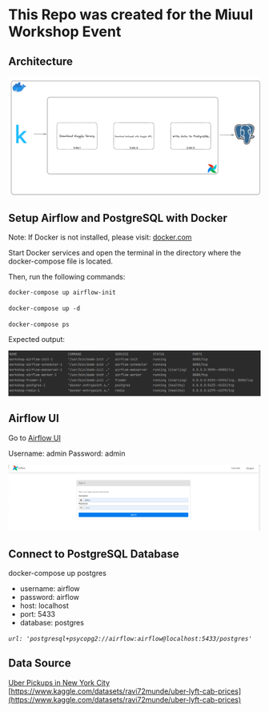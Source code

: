# This Repo was created for the Miuul Workshop Event

## Architecture

![architecture](images/architecture.png)

## Setup Airflow and PostgreSQL with Docker

Note: If Docker is not installed, please visit: [docker.com](https://www.docker.com/products/docker-desktop/)

Start Docker services and open the terminal in the directory where the docker-compose file is located.

Then, run the following commands:

```
docker-compose up airflow-init

docker-compose up -d

docker-compose ps

```

Expected output:

![01_docker_compose_ps](images/01_docker_compose_ps.png)

## Airflow UI

Go to [Airflow UI](http://localhost:9090/login/?next=http%3A%2F%2Flocalhost%3A9090%2Fhome)

Username: admin
Password: admin

![02_airflow_ui](images/02_airflow_ui.png)

## Connect to PostgreSQL Database

docker-compose up postgres

- username: airflow
- password: airflow
- host: localhost
- port: 5433
- database: postgres

_`url: 'postgresql+psycopg2://airflow:airflow@localhost:5433/postgres'`_

## Data Source

[Uber Pickups in New York City](https://www.kaggle.com/datasets/fivethirtyeight/uber-pickups-in-new-york-city)
[https://www.kaggle.com/datasets/ravi72munde/uber-lyft-cab-prices](https://www.kaggle.com/datasets/ravi72munde/uber-lyft-cab-prices)